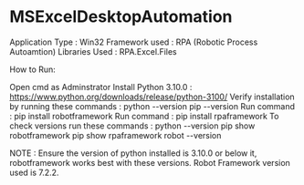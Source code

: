 # MSExcelDesktopAutomation

Application Type : Win32 Framework used : RPA (Robotic Process Autoamtion) Libraries Used : RPA.Excel.Files

How to Run:

Open cmd as Adminstrator Install Python 3.10.0 : https://www.python.org/downloads/release/python-3100/ Verify installation by running these commands : python --version pip --version Run command : pip install robotframework Run command : pip install rpaframework To check versions run these commands : python --version pip show robotframework pip show rpaframework robot --version

NOTE : Ensure the version of python installed is 3.10.0 or below it, robotframework works best with these versions. Robot Framework version used is 7.2.2.

